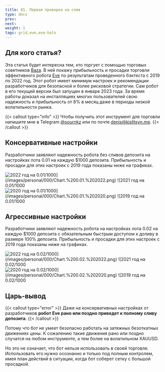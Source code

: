 ```yaml
---
title: 01. Первая проверка на слив
type: docs
prev: 
next: 
weight: 1
tags: grid,eve,eve-halo
---
```

## Для кого статья?
Эта статья будет интересна тем, кто торгует с помощью торговых советников [Baza](https://baza2020.com/). В ней покажу прибыльность и просадки торговли эффективного робота [Eve](https://baza2020.com/torgovyj-sovetnik-eve/) по результатам проведенного бэктеста с 2019 по 2022 год. Этот робот имеет минимум настроек и рекомендации разработчиков для безопасной и более рисковой стратегии. Сам робот в его текущей версии был запущен в январе 2023 года. За время работы доказал на инсталляциях многих пользователей свою надежность и прибыльность от 8% в месяц даже в периоды низкой волатильности рынка. 


{{< callout type="info" >}}
Чтобы получить этот инструмент для торговли напишите мне в Telegram [@sournkz](https://t.me/sournkz) или по почте [denis@kislitsyn.me](mailto:denis@kislitsyn.me).
{{< /callout >}}

## Консервативные настройки

Разработчики заявляют надежность робота без сливов депозита на настройках лота 0.01 на каждую $1000 депозита. Прибыльность и просадки для этих настроек с 2019 года показаны ниже на графиках.

![2022 год на 0.01/$1000](/images/personal/000/Chart.%200.01.%202022.png)
![2021 год на 0.01/$1000](/images/personal/000/Chart.%200.01.%202021.png)
![2020 год на 0.01/$1000](/images/personal/000/Chart.%200.01.%202020.png)
![2019 год на 0.01/$1000](/images/personal/000/Chart.%200.01.%202019.png)

## Агрессивные настройки

Разработчики заявляют надежность робота на настройках лота 0.02 на каждую $1000 депозита с обязательным быстрым доступом к доливу в размере 100% депозита. Прибыльность и просадки для этих настроек с 2019 года показаны ниже на графиках.

![2022 год на 0.02/$1000](/images/personal/000/Chart.%200.02.%202022.png)
![2021 год на 0.02/$1000](/images/personal/000/Chart.%200.02.%202021.png)
![2020 год на 0.02/$1000](/images/personal/000/Chart.%200.02.%202020.png)
![2019 год на 0.02/$1000](/images/personal/000/Chart.%200.02.%202019.png)

## Царь-вывод

{{< callout type="error" >}}
Даже на консервативных настройках от разработчиков **робот Eve рано или поздно приведет к полному сливу депозита**. 
{{< /callout >}}

Потому что бот не умеет безопасно работать на затяжных безоткатных движениях цены. К сожалению такие движения рано или поздно случатся на любом инструменте, а тем более на волатильном XAUUSD.

Но это не означает, что бот нельзя использовать в своей торговле. Использовать его нужно осознанно и только под полным контролем, имея план действий в ситуации, когда бот соберет сетку с большой просадкой.

